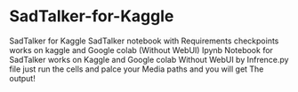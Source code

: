 # SadTalker-for-Kaggle
SadTalker for Kaggle SadTalker notebook with Requirements checkpoints works on kaggle and Google colab (Without WebUI)
Ipynb Notebook for SadTalker works on Kaggle and Google colab Without WebUI by Infrence.py file just run the cells and palce your Media paths and you will get The output!
